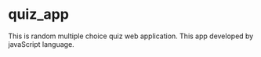 # quiz_app
This is random multiple choice quiz web application. This app developed by javaScript language.
